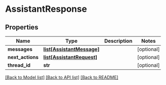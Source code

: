 # AssistantResponse

## Properties
Name | Type | Description | Notes
------------ | ------------- | ------------- | -------------
**messages** | [**list[AssistantMessage]**](AssistantMessage.md) |  | [optional] 
**next_actions** | [**list[AssistantRequest]**](AssistantRequest.md) |  | [optional] 
**thread_id** | **str** |  | [optional] 

[[Back to Model list]](../README.md#documentation-for-models) [[Back to API list]](../README.md#documentation-for-api-endpoints) [[Back to README]](../README.md)


